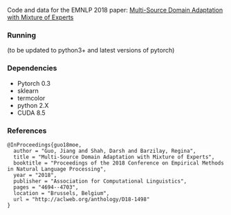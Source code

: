Code and data for the EMNLP 2018 paper: [Multi-Source Domain Adaptation with Mixture of Experts](https://arxiv.org/abs/1809.02256)

### Running

(to be updated to python3+ and latest versions of pytorch)

### Dependencies
* Pytorch 0.3
* sklearn
* termcolor
* python 2.X
* CUDA 8.5

### References

```
@InProceedings{guo18moe,
  author = "Guo, Jiang and Shah, Darsh and Barzilay, Regina",
  title = "Multi-Source Domain Adaptation with Mixture of Experts",
  booktitle = "Proceedings of the 2018 Conference on Empirical Methods in Natural Language Processing",
  year = "2018",
  publisher = "Association for Computational Linguistics",
  pages = "4694--4703",
  location = "Brussels, Belgium",
  url = "http://aclweb.org/anthology/D18-1498"
}
```
